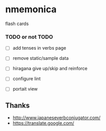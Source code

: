 # nmemonica
flash cards


### TODO or not TODO
- [ ] add tenses in verbs page
- [ ] remove static/sample data
- [ ] hiragana give up/skip and reinforce
- [ ] configure lint
- [ ] portait view


## Thanks
 - http://www.japaneseverbconjugator.com/
 - https://translate.google.com/
 